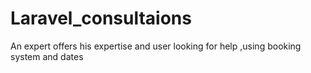 # Laravel_consultaions
An expert offers his expertise and user looking for help ,using booking system and dates
